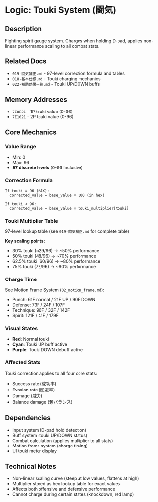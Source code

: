 # Logic: Touki System (闘気)

## Description
Fighting spirit gauge system. Charges when holding D-pad, applies non-linear performance scaling to all combat stats.

## Related Docs
- `019-闘気補正.md` - 97-level correction formula and tables
- `018-基本仕様.md` - Touki charging mechanics
- `022-補助効果一覧.md` - Touki UP/DOWN buffs

## Memory Addresses
- `7E0E21` - 1P touki value (0-96)
- `7E1021` - 2P touki value (0-96)

## Core Mechanics

### Value Range
- Min: 0
- Max: 96
- **97 discrete levels** (0-96 inclusive)

### Correction Formula
```
If touki = 96 (MAX):
  corrected_value = base_value × 100 (in hex)

If touki < 96:
  corrected_value = base_value × touki_multiplier[touki]
```

### Touki Multiplier Table
97-level lookup table (see `019-闘気補正.md` for complete table)

**Key scaling points:**
- 30% touki (≈29/96) → ~50% performance
- 50% touki (48/96) → ~70% performance
- 62.5% touki (60/96) → ~80% performance
- 75% touki (72/96) → ~90% performance

### Charge Time
See Motion Frame System (`02_motion_frame.md`):
- Punch: 61F normal / 21F UP / 90F DOWN
- Defense: 73F / 24F / 107F
- Technique: 96F / 32F / 142F
- Spirit: 121F / 41F / 179F

### Visual States
- **Red**: Normal touki
- **Cyan**: Touki UP buff active
- **Purple**: Touki DOWN debuff active

### Affected Stats
Touki correction applies to all four core stats:
- Success rate (成功率)
- Evasion rate (回避率)
- Damage (威力)
- Balance damage (奪バランス)

## Dependencies
- Input system (D-pad hold detection)
- Buff system (touki UP/DOWN status)
- Combat calculation (applies multiplier to all stats)
- Motion frame system (charge timing)
- UI touki meter display

## Technical Notes
- Non-linear scaling curve (steep at low values, flattens at high)
- Multiplier stored as hex lookup table for exact values
- Affects both offensive and defensive performance
- Cannot charge during certain states (knockdown, red lamp)
